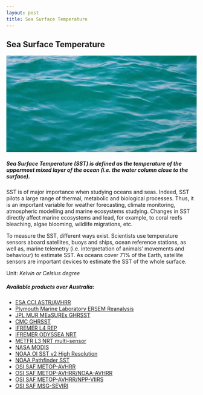 ```yaml
---
layout: post
title: Sea Surface Temperature
---
```


## Sea Surface Temperature

![Sea Surface Temperature](/assets/img/wales/big/sea-surface-temperature.jpg)

##### Sea Surface Temperature (SST) is defined as the temperature of the uppermost mixed layer of the ocean (i.e. the water column close to the surface).

SST is of major importance when studying oceans and seas. Indeed, SST pilots a large range of thermal, metabolic and biological processes. Thus, it is an important variable for weather forecasting, climate monitoring, atmospheric modelling and marine ecosystems studying. Changes in SST directly affect marine ecosystems and lead, for example, to coral reefs bleaching, algae blooming, wildlife migrations, etc.

To measure the SST, different ways exist. Scientists use temperature sensors aboard satellites, buoys and ships, ocean reference stations, as well as, marine telemetry (i.e. interpretation of animals’ movements and behaviour) to estimate SST. As oceans cover 71% of the Earth, satellite sensors are important devices to estimate the SST of the whole surface.

Unit: _Kelvin or Celsius degree_

##### Available products over Australia:

*   [ESA CCI ASTR/AVHRR](http://catalogue.ceda.ac.uk/uuid/916986a220e6bad55411d9407ade347c)
*   [Plymouth Marine Laboratory ERSEM Reanalysis](https://portal.ecosystem-modelling.pml.ac.uk/)
*   [JPL MUR MEaSUREs GHRSST](https://podaac.jpl.nasa.gov/dataset/MUR-JPL-L4-GLOB-v4.1?ids=Collections&values=CDR&search=%22temperature%22)
*   [CMC GHRSST](https://podaac.jpl.nasa.gov/dataset/CMC0.2deg-CMC-L4-GLOB-v2.0?ids=Platform&values=Coriolis&search=%22temperature%22)
*   [IFREMER L4 REP](http://marine.copernicus.eu/services-portfolio/access-to-products/?option=com_csw&view=details&product_id=SST_NWS_SST_L4_REP_OBSERVATIONS_010_023)
*   [IFREMER ODYSSEA NRT](http://marine.copernicus.eu/services-portfolio/access-to-products/?option=com_csw&view=details&product_id=SST_NWS_SST_L4_NRT_OBSERVATIONS_010_003)
*   [METFR L3 NRT multi-sensor](http://marine.copernicus.eu/services-portfolio/access-to-products/?option=com_csw&view=details&product_id=SST_EUR_SST_L3S_NRT_OBSERVATIONS_010_009_a)
*   [NASA MODIS](https://oceancolor.gsfc.nasa.gov/)
*   [NOAA OI SST v2 High Resolution](https://www.esrl.noaa.gov/psd/data/gridded/data.noaa.oisst.v2.highres.html)
*   [NOAA Pathfinder SST](https://www.ncdc.noaa.gov/cdr/oceanic/sea-surface-temperature-pathfinder)
*   [OSI SAF METOP-AVHRR](http://www.osi-saf.org/?q=content/global-metop-sea-surface-temperature)
*   [OSI SAF METOP-AVHRR/NOAA-AVHRR](http://www.osi-saf.org/?q=content/high-latitude-sea-and-ice-surface-temperature)
*   [OSI SAF METOP-AVHRR/NPP-VIIRS](http://www.osi-saf.org/?q=content/north-atlantic-regional-sea-surface-temperature)
*   [OSI SAF MSG-SEVIRI](http://www.osi-saf.org/?q=content/meteosat-sea-surface-temperature-a)
